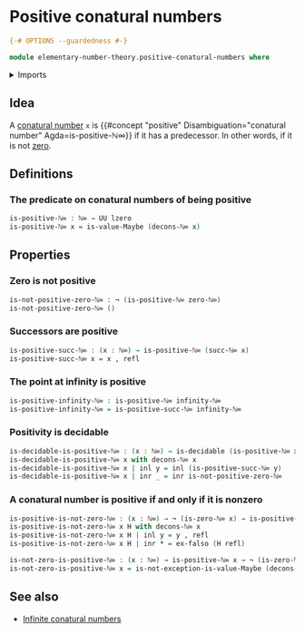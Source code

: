 # Positive conatural numbers

```agda
{-# OPTIONS --guardedness #-}

module elementary-number-theory.positive-conatural-numbers where
```

<details><summary>Imports</summary>

```agda
open import elementary-number-theory.conatural-numbers
open import elementary-number-theory.zero-conatural-numbers

open import foundation.coproduct-types
open import foundation.decidable-types
open import foundation.dependent-pair-types
open import foundation.negation
open import foundation.universe-levels

open import foundation-core.empty-types
open import foundation-core.identity-types
open import foundation-core.maybe
```

</details>

## Idea

A [conatural number](elementary-number-theory.conatural-numbers.md) `x` is
{{#concept "positive" Disambiguation="conatural number" Agda=is-positive-ℕ∞}} if
it has a predecessor. In other words, if it is not
[zero](elementary-number-theory.zero-conatural-numbers.md).

## Definitions

### The predicate on conatural numbers of being positive

```agda
is-positive-ℕ∞ : ℕ∞ → UU lzero
is-positive-ℕ∞ x = is-value-Maybe (decons-ℕ∞ x)
```

## Properties

### Zero is not positive

```agda
is-not-positive-zero-ℕ∞ : ¬ (is-positive-ℕ∞ zero-ℕ∞)
is-not-positive-zero-ℕ∞ ()
```

### Successors are positive

```agda
is-positive-succ-ℕ∞ : (x : ℕ∞) → is-positive-ℕ∞ (succ-ℕ∞ x)
is-positive-succ-ℕ∞ x = x , refl
```

### The point at infinity is positive

```agda
is-positive-infinity-ℕ∞ : is-positive-ℕ∞ infinity-ℕ∞
is-positive-infinity-ℕ∞ = is-positive-succ-ℕ∞ infinity-ℕ∞
```

### Positivity is decidable

```agda
is-decidable-is-positive-ℕ∞ : (x : ℕ∞) → is-decidable (is-positive-ℕ∞ x)
is-decidable-is-positive-ℕ∞ x with decons-ℕ∞ x
is-decidable-is-positive-ℕ∞ x | inl y = inl (is-positive-succ-ℕ∞ y)
is-decidable-is-positive-ℕ∞ x | inr _ = inr is-not-positive-zero-ℕ∞
```

### A conatural number is positive if and only if it is nonzero

```agda
is-positive-is-not-zero-ℕ∞ : (x : ℕ∞) → ¬ (is-zero-ℕ∞ x) → is-positive-ℕ∞ x
is-positive-is-not-zero-ℕ∞ x H with decons-ℕ∞ x
is-positive-is-not-zero-ℕ∞ x H | inl y = y , refl
is-positive-is-not-zero-ℕ∞ x H | inr * = ex-falso (H refl)

is-not-zero-is-positive-ℕ∞ : (x : ℕ∞) → is-positive-ℕ∞ x → ¬ (is-zero-ℕ∞ x)
is-not-zero-is-positive-ℕ∞ x = is-not-exception-is-value-Maybe (decons-ℕ∞ x)
```

## See also

- [Infinite conatural numbers](elementary-number-theory.infinite-conatural-numbers.md)
